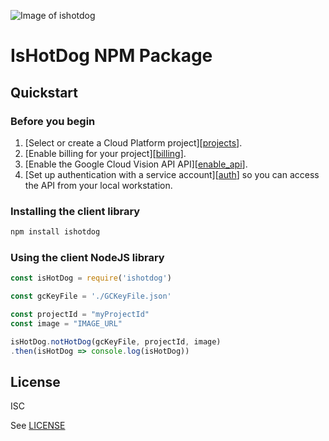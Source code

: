 ![Image of ishotdog](https://storage.googleapis.com/bsw-storage/nodeco/banner.jpg)
# IsHotDog NPM Package

## Quickstart

### Before you begin

1.  [Select or create a Cloud Platform project][[projects](https://console.cloud.google.com/project)].
2.  [Enable billing for your project][[billing](https://support.google.com/cloud/answer/6293499#enable-billing)].
3.  [Enable the Google Cloud Vision API API][[enable_api](https://console.cloud.google.com/flows/enableapi?apiid=vision.googleapis.com)].
4.  [Set up authentication with a service account][[auth](https://cloud.google.com/docs/authentication/getting-started)] so you can access the
    API from your local workstation.

### Installing the client library

```bash
npm install ishotdog
```

### Using the client NodeJS library

```javascript
const isHotDog = require('ishotdog')

const gcKeyFile = './GCKeyFile.json'

const projectId = "myProjectId"
const image = "IMAGE_URL"

isHotDog.notHotDog(gcKeyFile, projectId, image)
.then(isHotDog => console.log(isHotDog))
```

## License

ISC

See [LICENSE](https://github.com/dhsustainer/ishotdog/blob/master/LICENSE)